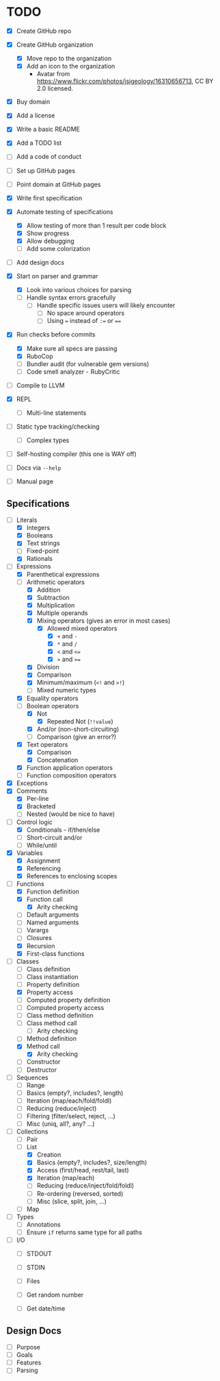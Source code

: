 TODO
====

- [x] Create GitHub repo
- [x] Create GitHub organization
    - [x] Move repo to the organization
    - [x] Add an icon to the organization
        * Avatar from https://www.flickr.com/photos/jsjgeology/16310656713, CC BY 2.0 licensed.
- [x] Buy domain
- [x] Add a license
- [x] Write a basic README
- [x] Add a TODO list
- [ ] Add a code of conduct
- [ ] Set up GitHub pages
- [ ] Point domain at GitHub pages
- [x] Write first specification
- [x] Automate testing of specifications
    - [x] Allow testing of more than 1 result per code block
    - [x] Show progress
    - [x] Allow debugging
    - [ ] Add some colorization
- [ ] Add design docs
- [x] Start on parser and grammar
    - [x] Look into various choices for parsing
    - [ ] Handle syntax errors gracefully
        - [ ] Handle specific issues users will likely encounter
            - [ ] No space around operators
            - [ ] Using `=` instead of `:=` or `==`
- [x] Run checks before commits
    - [x] Make sure all specs are passing
    - [x] RuboCop
    - [ ] Bundler audit (for vulnerable gem versions)
    - [ ] Code smell analyzer -  RubyCritic
- [ ] Compile to LLVM
- [x] REPL
    - [ ] Multi-line statements
- [ ] Static type tracking/checking
    - [ ] Complex types
- [ ] Self-hosting compiler (this one is WAY off)
- [ ] Docs via `--help`
- [ ] Manual page


Specifications
--------------

- [ ] Literals
    - [x] Integers
    - [x] Booleans
    - [x] Text strings
    - [ ] Fixed-point
    - [x] Rationals
- [ ] Expressions
    - [x] Parenthetical expressions
    - [ ] Arithmetic operators
        - [x] Addition
        - [x] Subtraction
        - [x] Multiplication
        - [x] Multiple operands
        - [x] Mixing operators (gives an error in most cases)
            - [x] Allowed mixed operators
                - [x] `+` and `-`
                - [x] `*` and `/`
                - [x] `<` and `<=`
                - [x] `>` and `>=`
        - [x] Division
        - [x] Comparison
        - [x] Minimum/maximum (`<!` and `>!`)
        - [ ] Mixed numeric types
    - [x] Equality operators
    - [ ] Boolean operators
        - [x] Not
            - [x] Repeated Not (`!!value`)
        - [x] And/or (non-short-circuiting)
        - [ ] Comparison (give an error?)
    - [x] Text operators
        - [x] Comparison
        - [x] Concatenation
    - [x] Function application operators
    - [ ] Function composition operators
- [x] Exceptions
- [x] Comments
    - [x] Per-line
    - [x] Bracketed
    - [ ] Nested (would be nice to have)
- [ ] Control logic
    - [x] Conditionals - if/then/else
    - [ ] Short-circuit and/or
    - [ ] While/until
- [x] Variables
    - [x] Assignment
    - [x] Referencing
    - [x] References to enclosing scopes
- [ ] Functions
    - [x] Function definition
    - [x] Function call
        - [x] Arity checking
    - [ ] Default arguments
    - [ ] Named arguments
    - [ ] Varargs
    - [ ] Closures
    - [x] Recursion
    - [x] First-class functions
- [ ] Classes
    - [ ] Class definition
    - [ ] Class instantiation
    - [ ] Property definition
    - [x] Property access
    - [ ] Computed property definition
    - [ ] Computed property access
    - [ ] Class method definition
    - [ ] Class method call
        - [ ] Arity checking
    - [ ] Method definition
    - [x] Method call
        - [x] Arity checking
    - [ ] Constructor
    - [ ] Destructor
- [ ] Sequences
    - [ ] Range
    - [ ] Basics (empty?, includes?, length)
    - [ ] Iteration (map/each/fold/foldl)
    - [ ] Reducing (reduce/inject)
    - [ ] Filtering (filter/select, reject, ...)
    - [ ] Misc (uniq, all?, any? ...)
- [ ] Collections
    - [ ] Pair
    - [ ] List
        - [x] Creation
        - [x] Basics (empty?, includes?, size/length)
        - [x] Access (first/head, rest/tail, last)
        - [x] Iteration (map/each)
        - [ ] Reducing (reduce/inject/fold/foldl)
        - [ ] Re-ordering (reversed, sorted)
        - [ ] Misc (slice, split, join, ...)
    - [ ] Map
- [ ] Types
    - [ ] Annotations
    - [ ] Ensure `if` returns same type for all paths
- [ ] I/O
    - [ ] STDOUT
    - [ ] STDIN
    - [ ] Files
    - [ ] Get random number
    - [ ] Get date/time


Design Docs
-----------

- [ ] Purpose
- [ ] Goals
- [ ] Features
- [ ] Parsing
